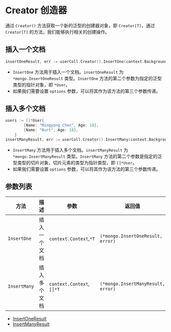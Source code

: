 # Creator 创造器
通过 `Creator()` 方法获取一个新的泛型的创建器对象，即 `Creator[T]`，通过 `Creator[T]` 的方法，我们能够执行相关的创建操作。
## 插入一个文档
```go
insertOneResult, err := userColl.Creator().InsertOne(context.Background(), &User{Name: "Mingyong Chen", Age: 18})
```
- `InsertOne` 方法用于插入一个文档。`insertOneResult` 为 `*mongo.InsertOneResult` 类型。`InsertOne` 方法的第二个参数为指定的泛型类型的指针对象，即 `*User`。
- 如果我们需要设置 `options` 参数，可以将其作为该方法的第三个参数传递。

## 插入多个文档
```go
users := []*User{
		{Name: "Mingyong Chen", Age: 18},
		{Name: "Burt", Age: 18},
	}
insertManyResult, err := userColl.Creator().InsertMany(context.Background(), users)
```
- `InsertMany` 方法用于插入多个文档。`insertManyResult` 为 `*mongo.InsertManyResult` 类型。`InsertMany` 方法的第二个参数是指定的泛型类型的切片对象，切片元素的类型为指针类型，即 `[]*User`。
- 如果我们需要设置 `options` 参数，可以将其作为该方法的第三个参数传递。

## 参数列表

| 方法         | 描述               | 参数                              | 返回值 |
| ------------ | ------------------ | --------------------------------- | ------ |
| `InsertOne`  | 插入一个文档       | `context.Context`,`*T` | `(*mongo.InsertOneResult, error)`   |
| `InsertMany` | 插入多个文档       | `context.Context`,`[]*T` | `(*mongo.InsertManyResult, error)`   |

- [InsertOneResult](https://pkg.go.dev/go.mongodb.org/mongo-driver/v2/mongo#InsertOneResult)
- [InsertManyResult](https://pkg.go.dev/go.mongodb.org/mongo-driver/v2/mongo#InsertManyResult)
